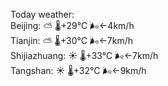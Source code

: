 Today weather:  
Beijing: ⛅️  🌡️+29°C 🌬️←4km/h  
Tianjin: ⛅️  🌡️+30°C 🌬️←7km/h  
Shijiazhuang: ☀️   🌡️+33°C 🌬️←7km/h  
Tangshan: ☀️   🌡️+32°C 🌬️←9km/h  
